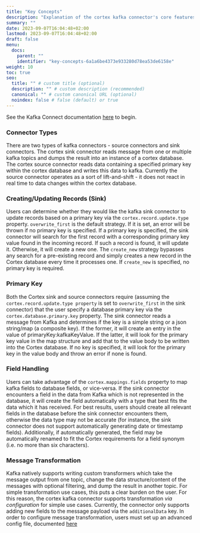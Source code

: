 ```yaml
---
title: "Key Concepts"
description: "Explanation of the cortex kafka connector's core features"
summary: ""
date: 2023-09-07T16:04:48+02:00
lastmod: 2023-09-07T16:04:48+02:00
draft: false
menu:
  docs:
    parent: ""
    identifier: "key-concepts-6a1a6be4373e933280d78ea53de6158e"
weight: 10
toc: true
seo:
  title: "" # custom title (optional)
  description: "" # custom description (recommended)
  canonical: "" # custom canonical URL (optional)
  noindex: false # false (default) or true
---
```


See the Kafka Connect documentation [here](https://kafka.apache.org/documentation/#connect_overview) to begin.

### Connector Types

There are two types of kafka connectors - source connectors and sink connectors. The cortex sink connector reads message from one or multiple kafka topics and dumps the result into an instance of a cortex database. The cortex source connector reads data containing a specified primary key within the cortex database and writes this data to kafka. Currently the source connector operates as a sort of lift-and-shift - it does not react in real time to data changes within the cortex database.

### Creating/Updating Records (Sink)

Users can determine whether they would like the kafka sink connector to update records based on a primary key via the `cortex.record.update.type` property. `overwrite_first` is the default strategy. If it is set, an error will be thrown if no primary key is specified. If a primary key is specified, the sink connector will search for the first record with a corresponding primary key value found in the incoming record. If such a record is found, it will update it. Otherwise, it will create a new one. The `create_new` strategy bypasses any search for a pre-existing record and simply creates a new record in the Cortex database every time it processes one. If `create_new` is specified, no primary key is required.

### Primary Key
Both the Cortex sink and source connectors require (assuming the `cortex.record.update.type property` is set to `overwrite_first` in the sink connector) that the user specify a database primary key via the `cortex.database.primary.key` property. The sink connector reads a message from Kafka and determines if the key is a simple string or a json string/map (a composite key). If the former, it will create an entry in the value of primaryKey:kafkaKeyValue. If the latter, it will look for the primary key value in the map structure and add that to the value body to be written into the Cortex database. If no key is specified, it will look for the primary key in the value body and throw an error if none is found.

### Field Handling
Users can take advantage of the `cortex.mappings.fields` property to map kafka fields to database fields, or vice-versa. If the sink connector encounters a field in the data from Kafka which is not represented in the database, it will create the field automatically with a type that best fits the data which it has received. For best results, users should create all relevant fields in the database before the sink connector encounters them, otherwise the data type may not be accurate (for instance, the sink connector does not support automatically generating date or timestamp fields). Additionally, if automatically generated, the field may be automatically renamed to fit the Cortex requirements for a field synonym (i.e. no more than six characters).

### Message Transformation

Kafka natively supports writing custom transformers which take the message output from one topic, change the data structure/content of the messages with optional filtering, and dump the result in another topic. For simple transformation use cases, this puts a clear burden on the user. For this reason, the cortex kafka connector supports transformation *via configuration* for simple use cases. Currently, the connector only supports adding new fields to the message payload via the `additionalData` key. In order to configure message transformation, users must set up an advanced config file, documented [here](/docs/config/advanced)